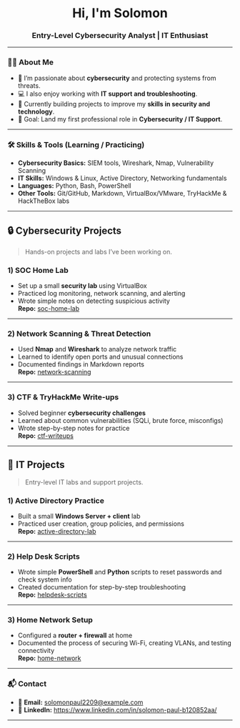 <!--
  GitHub Profile README for Solomon (Entry-Level Cybersecurity Analyst)
  Make sure this repo is named exactly YOUR-USERNAME on GitHub so this shows on your profile.
-->

<h1 align="center">Hi, I'm Solomon </h1>
<h3 align="center">Entry-Level Cybersecurity Analyst | IT Enthusiast</h3>

---

### 👨‍💻 About Me
- 🔐 I’m passionate about **cybersecurity** and protecting systems from threats.  
- 💻 I also enjoy working with **IT support and troubleshooting**.  
- 🌱 Currently building projects to improve my **skills in security and technology**.  
- 🎯 Goal: Land my first professional role in **Cybersecurity / IT Support**.  

---

### 🛠️ Skills & Tools (Learning / Practicing)
- **Cybersecurity Basics:** SIEM tools, Wireshark, Nmap, Vulnerability Scanning  
- **IT Skills:** Windows & Linux, Active Directory, Networking fundamentals  
- **Languages:** Python, Bash, PowerShell  
- **Other Tools:** Git/GitHub, Markdown, VirtualBox/VMware, TryHackMe & HackTheBox labs  

---

## 🔒 Cybersecurity Projects
> Hands-on projects and labs I’ve been working on.

### 1) **SOC Home Lab**
- Set up a small **security lab** using VirtualBox  
- Practiced log monitoring, network scanning, and alerting  
- Wrote simple notes on detecting suspicious activity  
**Repo:** [soc-home-lab](https://github.com/YOUR-USERNAME/soc-home-lab)

---

### 2) **Network Scanning & Threat Detection**
- Used **Nmap** and **Wireshark** to analyze network traffic  
- Learned to identify open ports and unusual connections  
- Documented findings in Markdown reports  
**Repo:** [network-scanning](https://github.com/YOUR-USERNAME/network-scanning)

---

### 3) **CTF & TryHackMe Write-ups**
- Solved beginner **cybersecurity challenges**  
- Learned about common vulnerabilities (SQLi, brute force, misconfigs)  
- Wrote step-by-step notes for practice  
**Repo:** [ctf-writeups](https://github.com/YOUR-USERNAME/ctf-writeups)

---

## 💼 IT Projects
> Entry-level IT labs and support projects.

### 1) **Active Directory Practice**
- Built a small **Windows Server + client** lab  
- Practiced user creation, group policies, and permissions  
**Repo:** [active-directory-lab](https://github.com/YOUR-USERNAME/active-directory-lab)

---

### 2) **Help Desk Scripts**
- Wrote simple **PowerShell** and **Python** scripts to reset passwords and check system info  
- Created documentation for step-by-step troubleshooting  
**Repo:** [helpdesk-scripts](https://github.com/YOUR-USERNAME/helpdesk-scripts)

---

### 3) **Home Network Setup**
- Configured a **router + firewall** at home  
- Documented the process of securing Wi-Fi, creating VLANs, and testing connectivity  
**Repo:** [home-network](https://github.com/YOUR-USERNAME/home-network)

---

### 📬 Contact
- 📧 **Email:** solomonpaul2209@example.com  
- 💼 **LinkedIn:** https://www.linkedin.com/in/solomon-paul-b120852aa/
---

<!--
  How to use:
  1) Replace YOUR-USERNAME, email, and LinkedIn with your details.
  2) Create project repos with the names used above (or update links).
  3) Commit this as README.md in a repo named exactly YOUR-USERNAME.
-->
